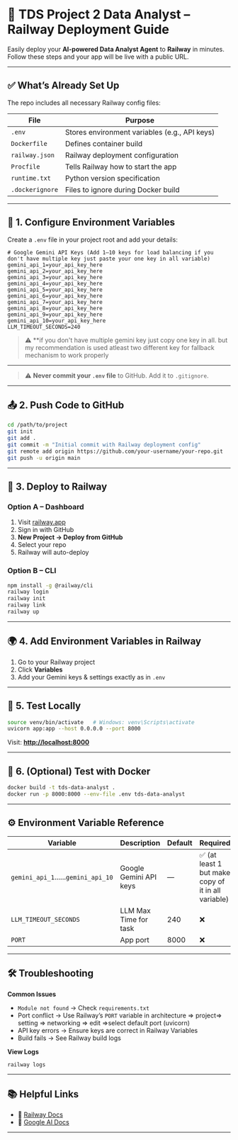 
# 🚄 **TDS Project 2 Data Analyst – Railway Deployment Guide**

Easily deploy your **AI-powered Data Analyst Agent** to **Railway** in minutes.
Follow these steps and your app will be live with a public URL.

---

## ✅ **What’s Already Set Up**

The repo includes all necessary Railway config files:

| File            | Purpose                                       |
| --------------- | --------------------------------------------- |
| `.env`          | Stores environment variables (e.g., API keys) |
| `Dockerfile`    | Defines container build                       |
| `railway.json`  | Railway deployment configuration              |
| `Procfile`      | Tells Railway how to start the app            |
| `runtime.txt`   | Python version specification                  |
| `.dockerignore` | Files to ignore during Docker build           |

---

## 🔑 **1. Configure Environment Variables**

Create a `.env` file in your project root and add your details:

```env
# Google Gemini API Keys (Add 1–10 keys for load balancing if you don't have multiple key just paste your one key in all variable)
gemini_api_1=your_api_key_here
gemini_api_2=your_api_key_here
gemini_api_3=your_api_key_here
gemini_api_4=your_api_key_here
gemini_api_5=your_api_key_here
gemini_api_6=your_api_key_here
gemini_api_7=your_api_key_here
gemini_api_8=your_api_key_here
gemini_api_9=your_api_key_here
gemini_api_10=your_api_key_here
LLM_TIMEOUT_SECONDS=240

```
> ⚠ **if you don't have multiple gemini key just copy one key in all. but my recommendation is used atleast two different key for fallback mechanism to work properly
---
> ⚠ **Never commit your `.env` file** to GitHub. Add it to `.gitignore`.

---

## 📤 **2. Push Code to GitHub**

```bash
cd /path/to/project
git init
git add .
git commit -m "Initial commit with Railway deployment config"
git remote add origin https://github.com/your-username/your-repo.git
git push -u origin main
```

---

## 🚀 **3. Deploy to Railway**

### **Option A – Dashboard**

1. Visit [railway.app](https://railway.app)
2. Sign in with GitHub
3. **New Project → Deploy from GitHub**
4. Select your repo
5. Railway will auto-deploy

### **Option B – CLI**

```bash
npm install -g @railway/cli
railway login
railway init
railway link
railway up
```

---

## 🌍 **4. Add Environment Variables in Railway**

1. Go to your Railway project
2. Click **Variables**
3. Add your Gemini keys & settings exactly as in `.env`

---

## 🧪 **5. Test Locally**

```bash
source venv/bin/activate   # Windows: venv\Scripts\activate
uvicorn app:app --host 0.0.0.0 --port 8000
```

Visit: **[http://localhost:8000](http://localhost:8000)**

---

## 🐳 **6. (Optional) Test with Docker**

```bash
docker build -t tds-data-analyst .
docker run -p 8000:8000 --env-file .env tds-data-analyst
```

---

## ⚙ **Environment Variable Reference**

| Variable                       | Description            | Default          | Required       |
| ------------------------------ | ---------------------- | ---------------- | -------------- |
| `gemini_api_1`......`gemini_api_10` | Google Gemini API keys | —                | ✅ (at least 1 but make copy of it in all variable) |
| `LLM_TIMEOUT_SECONDS`          | LLM Max Time for task  | 240              | ❌              |
| `PORT`                         | App port               | 8000             | ❌              |

---

## 🛠 **Troubleshooting**

**Common Issues**

* `Module not found` → Check `requirements.txt`
* Port conflict → Use Railway’s `PORT` variable in architecture => project=> setting => networking => edit =>select default port (uvicorn)
* API key errors → Ensure keys are correct in Railway Variables
* Build fails → See Railway build logs

**View Logs**

```bash
railway logs
```

---

## 📚 **Helpful Links**

* 📖 [Railway Docs](https://docs.railway.app)
* 🤖 [Google AI Docs](https://ai.google.dev)

---

